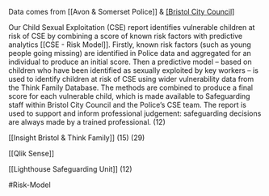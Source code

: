 Data comes from [[Avon & Somerset Police]] &  [[Bristol City Council]](15)

Our Child Sexual Exploitation (CSE) report identifies vulnerable children at risk of CSE by combining a score of known risk factors with predictive analytics [[CSE - Risk Model]]. Firstly, known risk factors (such as young people going missing) are identified in Police data and aggregated for an individual to produce an initial score. Then a predictive model – based on children who have been identified as sexually exploited by key workers  – is used to identify children at risk of CSE using wider vulnerability data from the Think Family Database. The methods are combined to produce a final score for each vulnerable child, which is made available to Safeguarding staff within Bristol City Council and the Police’s CSE team. The report is used to support and inform professional judgement: safeguarding decisions are always made by a trained professional. (12) 

[[Insight Bristol & Think Family]] (15) (29)

[[Qlik Sense]]

[[Lighthouse Safeguarding Unit]] (12)

#Risk-Model 

